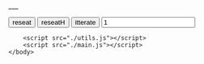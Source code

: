<html>
    <head>
        <title>wrokers  seating</title>
    </head>
    <body>
        <div>
            <p id="out">___</p>
            <input type="button" value="reseat" onclick="reseat()">
            <input type="button" value="reseatH" onclick="reseatH()">
            <input type="button" value="itterate" onclick="ittButton()">
            <input type="number" id="itt_times" value="1">
            <input type="button" id="abort_button" value="abort" onclick="abortItts()" style="display:none">
        </div>
        <div>
            <canvas id="canvas" width="512" height="256"></canvas>
        </div>
        
        <script src="./utils.js"></script>
        <script src="./main.js"></script>
    </body>
</html>